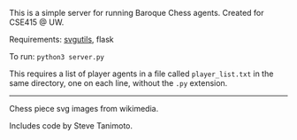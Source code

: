 This is a simple server for running Baroque Chess agents. Created for CSE415 @ UW.

Requirements: [svgutils](https://github.com/btel/svg_utils), flask

To run: `python3 server.py`

This requires a list of player agents in a file called `player_list.txt` in the same directory, one on each line, without the `.py` extension.

***

Chess piece svg images from wikimedia.

Includes code by Steve Tanimoto.
